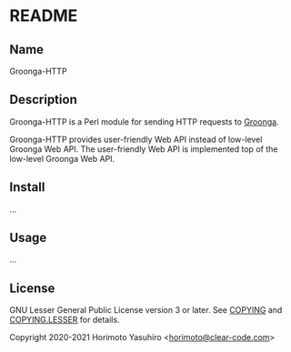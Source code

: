 # README

## Name

Groonga-HTTP

## Description

Groonga-HTTP is a Perl module for sending HTTP requests to [Groonga](https://groonga.org/).

Groonga-HTTP provides user-friendly Web API instead of low-level Groonga Web API.
The user-friendly Web API is implemented top of the low-level Groonga Web API.

## Install

...

## Usage

...

## License

GNU Lesser General Public License version 3 or later.
See [COPYING](COPYING) and [COPYING.LESSER](COPYING.LESSER) for details.

Copyright 2020-2021 Horimoto Yasuhiro \<horimoto@clear-code.com\>
